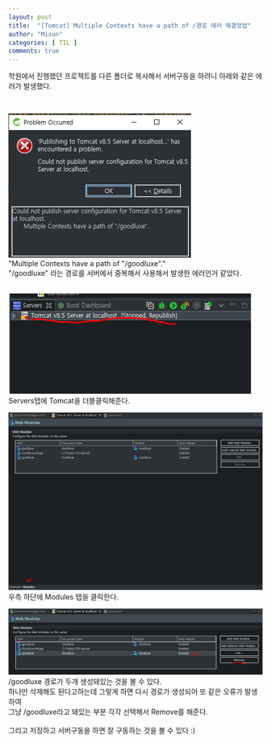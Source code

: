 ```yaml
---
layout: post
title:  "[Tomcat] Multiple Contexts have a path of /경로 에러 해결방법"
author: "Misun"
categories: [ TIL ]
comments: true
---
```

학원에서 진행했던 프로젝트를 다른 폴더로 복사해서 서버구동을 하려니 아래와 같은 에러가 발생했다.

<br />

![Image with caption](../img/Tomcat/2.png "error")
<br />
"Multiple Contexts have a path of "/goodluxe"."<br />
"/goodluxe" 라는 경로를 서버에서 중복해서 사용해서 발생한 에러인거 같았다.<br />
<br />

![Image with caption](../img/Tomcat/3.png "error")
<br />
Servers탭에 Tomcat을 더블클릭해준다.<br />

![Image with caption](../img/Tomcat/4.png "error")
<br />
우측 하단에 Modules 탭을 클릭한다.


![Image with caption](../img/Tomcat/5.png "error")
<br />
/goodluxe 경로가 두개 생성돼있는 것을 볼 수 있다. <br />
하나만 삭제해도 된다고하는데 그렇게 하면 다시 경로가 생성되어 또 같은 오류가 발생하여<br />
그냥 /goodluxe라고 돼있는 부분 각각 선택해서 Remove를 해준다.<br />
<br />
그리고 저장하고 서버구동을 하면 잘 구동하는 것을 볼 수 있다 :)